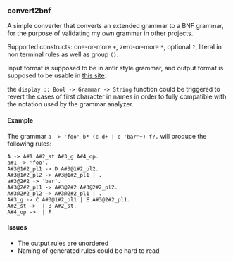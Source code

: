 
### convert2bnf

A simple converter that converts an extended grammar to a BNF grammar, for the purpose of validating my own grammar in other projects.

Supported constructs: one-or-more `+`, zero-or-more `*`, optional `?`, literal in non terminal rules as well as group `()`.

Input format is supposed to be in antlr style grammar, and output format is supposed to be usable in [this site](http://smlweb.cpsc.ucalgary.ca/start.html).

the `display :: Bool -> Grammar -> String` function could be triggered to revert the cases of first character in names in order to fully compatible with the 
notation used by the grammar analyzer.

#### Example

The grammar `a -> 'foo' b* (c d+ | e 'bar'+) f?.` will produce the following rules:

```
A -> A#1 A#2_st A#3_g A#4_op.
a#1 -> 'foo'.
A#3@1#2_pl1 -> D A#3@1#2_pl2.
A#3@1#2_pl2 -> A#3@1#2_pl1 | .
a#3@2#2 -> 'bar'.
A#3@2#2_pl1 -> A#3@2#2 A#3@2#2_pl2.
A#3@2#2_pl2 -> A#3@2#2_pl1 | .
A#3_g -> C A#3@1#2_pl1 | E A#3@2#2_pl1.
A#2_st ->  | B A#2_st.
A#4_op ->  | F.
```

#### Issues

- The output rules are unordered
- Naming of generated rules could be hard to read